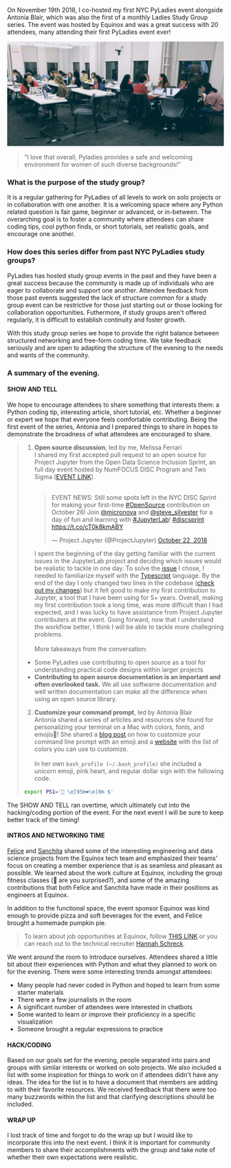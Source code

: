 On November 19th 2018, I co-hosted my first NYC PyLadies event alongside Antonia Blair, which was also the first of a monthly Ladies Study Group series. The event was hosted by Equinox and was a great success with 20 attendees, many attending their first PyLadies event ever! 

![Study Group](/photos/20181119_studygroup.jpg)

> "I love that overall, Pyladies provides a safe and welcoming environment for women of such diverse backgrounds!"


### What is the purpose of the study group?
It is a regular gathering for PyLadies of all levels to work on solo projects or in collaboration with one another. It is a welcoming space where any Python related question is fair game, beginner or advanced, or in-between. The overarching goal is to foster a community where attendees can share coding tips, cool python finds, or short tutorials, set realistic goals, and encourage one another.

### How does this series differ from past NYC PyLadies study groups? 
PyLadies has hosted study group events in the past and they have been a great success because the community is made up of individuals who are eager to collaborate and support one another. Attendee feedback from those past events suggested the lack of structure common for a study group event can be restrictive for those just starting out or those looking for collaboration opportunities. Futhermore, if study groups aren't offered regularly, it is difficult to establish continuity and foster growth.

With this study group series we hope to provide the right balance between structured networking and free-form coding time. We take feedback seriously and are open to adapting the structure of the evening to the needs and wants of the community.

### A summary of the evening. 

#### SHOW AND TELL
We hope to encourage attendees to share something that interests them: a Python coding tip, interesting article, short tutorial, etc. Whether a beginner or expert we hope that everyone feels comfortable contributing. Being the first event of the series, Antonia and I prepared things to share in hopes to demonstrate the broadness of what attendees are encouraged to share. 

> 1. **Open source discussion**, led by me, Melissa Ferrari <br> 
> I shared my first accepted pull request to an open source for Project Jupyter from the Open Data Science Inclusion Sprint, an full day event hosted by NumFOCUS DISC Program and Two Sigma ([EVENT LINK](https://blog.jupyter.org/disc-sprint-nyc-2018-548780d0f40)). <br><br><div class="center"> <blockquote class="twitter-tweet" data-lang="en"><p lang="en" dir="ltr">EVENT NEWS: Still some spots left in the NYC DISC Sprint for making your first-time <a href="https://twitter.com/hashtag/OpenSource?src=hash&amp;ref_src=twsrc%5Etfw">#OpenSource</a> contribution on October 26! Join <a href="https://twitter.com/micronova?ref_src=twsrc%5Etfw">@micronova</a> and <a href="https://twitter.com/steve_silvester?ref_src=twsrc%5Etfw">@steve_silvester</a> for a day of fun and learning with <a href="https://twitter.com/hashtag/JupyterLab?src=hash&amp;ref_src=twsrc%5Etfw">#JupyterLab</a>! <a href="https://twitter.com/hashtag/discsprint?src=hash&amp;ref_src=twsrc%5Etfw">#discsprint</a> <a href="https://t.co/cT0k8kmABY">https://t.co/cT0k8kmABY</a></p>&mdash; Project Jupyter (@ProjectJupyter) <a href="https://twitter.com/ProjectJupyter/status/1054439711362637826?ref_src=twsrc%5Etfw">October 22, 2018</a></blockquote></div> 
> I spent the beginning of the day getting familiar with the current issues in the JupyterLab project and deciding which issues would be realistic to tackle in one day. To solve the [issue](https://github.com/jupyterlab/jupyterlab/issues/5271) I chose, I needed to familiarize myself with the [Typescript](https://www.typescriptlang.org) language. By the end of the day I only changed two lines in the codebase ([check out my changes](https://github.com/jupyterlab/jupyterlab/pull/5542/files)) but it felt good to make my first contribution to Jupyter, a tool that I have been using for 5+ years. Overall, making my first contribution took a long time, was more difficult than I had expected, and I was lucky to have assistance from Project Jupyter contributers at the event. Going forward, now that I understand the workflow better, I think I will be able to tackle more challegning problems. <br><br> 
> More takeaways from the conversation:
> - Some PyLadies use contributing to open source as a tool for understanding practical code designs within larger projects
> - **Contributing to open source documentation is an important and often overlooked task.** We all use softwarre documentation and well written documentation can make all the difference when using an open source library.
>  
> 2. **Customize your command prompt**, led by Antonia Blair <br> 
> Antonia shared a series of articles and resources she found for personalizing your terminal on a Mac with colors, fonts, and emojis:hatched_chick:! She shared a [blog post](https://medium.com/@joshuaxavier/how-to-customise-your-command-prompt-to-include-an-emoji-647e1f3e4027) on how to customize your command line prompt with an emoji and a [website](https://misc.flogisoft.com/bash/tip_colors_and_formatting) with the list of colors you can use to customize. <br><br>
>In her own `bash_profile (~/.bash_profile)` she included a unicorn emoji, pink heart, and regular dollar sign with the following code. <br>
> ```bash
> export PS1='🦄 \e[95m❤\e[0m $'
> ```

The SHOW AND TELL ran overtime, which ultimately cut into the hacking/coding portion of the event. For the next event I will be sure to keep better track of the timing!

#### INTROS AND NETWORKING TIME 

[Felice](https://www.linkedin.com/in/feliceho/) and [Sanchita](https://www.linkedin.com/in/sanchitamajumdar/) shared some of the interesting engineering and data science projects from the Equinox tech team and emphasized their teams' focus on creating a member experience that is as seamless and pleasant as possible. We learned about the work culture at Equinox, including the group fitness classes (:muscle: are you surprised?), and some of the amazing contributions that both Felice and Sanchita have made in their positions as engineers at Equinox.

In addition to the functional space, the event sponsor Equinox was kind enough to provide pizza and soft beverages for the event, and Felice brought a homemade pumpkin pie.

>To learn about job opportunities at Equinox, follow [THIS LINK](http://tech.equinox.com/careers/digital/) or you can reach out to the technical recruiter [Hannah Schreck](hannah.schreck@equinox.com).

We went around the room to introduce ourselves. Attendees shared a little bit about their experiences with Python and what they planned to work on for the evening. There were some interesting trends amongst attendees:
- Many people had never coded in Python and hoped to learn from some starter materials
- There were a few journalists in the room
- A significant number of attendees were interested in chatbots
- Some wanted to learn or improve their proficiency in a specific visualization
- Someone brought a regular expressions to practice 

#### HACK/CODING
Based on our goals set for the evening, people separated into pairs and groups with similar interests or worked on solo projects. We also included a list with some inspiration for things to work on if attendees didn't have any ideas. The idea for the list is to have a document that members are adding to with their favorite resources. We received feedback that there were too many buzzwords within the list and that clarifying descriptions should be included.  

#### WRAP UP
I lost track of time and forgot to do the wrap up but I would like to incorporate this into the next event. I think it is important for community members to share their accomplishments with the group and take note of whether their own expectations were realistic. 

